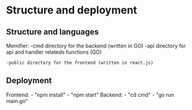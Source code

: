 # Structure and deployment

## Structure and languages

Memifier:
    -cmd directory for the backend (written in GO)
        -api directory for api and handler relateds functions (GO)
        
    -public directory for the frontend (written in react.js)
## Deployment

Frontend:
    - "npm install"
    - "npm start"
Backend:
    - "cd cmd"
    - "go run main.go"